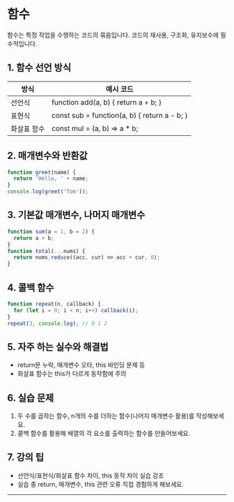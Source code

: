 # 함수

함수는 특정 작업을 수행하는 코드의 묶음입니다. 코드의 재사용, 구조화, 유지보수에 필수적입니다.

## 1. 함수 선언 방식
| 방식         | 예시 코드                                  |
|--------------|--------------------------------------------|
| 선언식       | function add(a, b) { return a + b; }       |
| 표현식       | const sub = function(a, b) { return a - b; }|
| 화살표 함수  | const mul = (a, b) => a * b;               |

## 2. 매개변수와 반환값
```javascript
function greet(name) {
  return 'Hello, ' + name;
}
console.log(greet('Tom'));
```

## 3. 기본값 매개변수, 나머지 매개변수
```javascript
function sum(a = 1, b = 2) {
  return a + b;
}
function total(...nums) {
  return nums.reduce((acc, cur) => acc + cur, 0);
}
```

## 4. 콜백 함수
```javascript
function repeat(n, callback) {
  for (let i = 0; i < n; i++) callback(i);
}
repeat(3, console.log); // 0 1 2
```

## 5. 자주 하는 실수와 해결법
- return문 누락, 매개변수 오타, this 바인딩 문제 등
- 화살표 함수는 this가 다르게 동작함에 주의

## 6. 실습 문제
1. 두 수를 곱하는 함수, n개의 수를 더하는 함수(나머지 매개변수 활용)를 작성해보세요.
2. 콜백 함수를 활용해 배열의 각 요소를 출력하는 함수를 만들어보세요.

## 7. 강의 팁
- 선언식/표현식/화살표 함수 차이, this 동작 차이 실습 강조
- 실습 중 return, 매개변수, this 관련 오류 직접 경험하게 해보세요.

---
